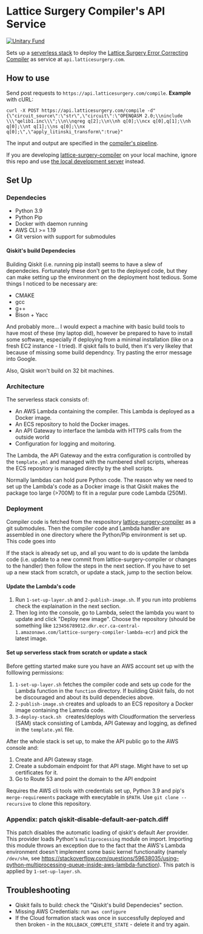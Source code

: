 # Lattice Surgery Compiler's API Service

[![Unitary Fund](https://img.shields.io/badge/Supported%20By-UNITARY%20FUND-brightgreen.svg?style=for-the-badge)](http://unitary.fund)

Sets up a [serverless stack](https://aws.amazon.com/serverless/) to deploy the [Lattice Surgery Error Correcting Compiler](https://github.com/latticesurgery-com/lattice-surgery-compiler) as service at `api.latticesurgery.com`.

## How to use

Send post requests to `https://api.latticesurgery.com/compile`. **Example** with cURL:
```
curl -X POST https://api.latticesurgery.com/compile -d"{\"circuit_source\":\"str\",\"circuit\":\"OPENQASM 2.0;\\ninclude \\\"qelib1.inc\\\";\\n\\nqreg q[2];\\n\\nh q[0];\\ncx q[0],q[1];\\nh q[0];\\nt q[1];\\ns q[0];\\nx q[0];\",\"apply_litinski_transform\":true}"
```

The input and output are specified in the [compiler's pipeline](https://github.com/latticesurgery-com/lattice-surgery-compiler/blob/a7208d1efe9229fd4b17ffb19ea1fcfa71c18b3f/webapi/json_pipeline.py#L33).

If you are developing [lattice-surgery-compiler](https://github.com/latticesurgery-com/lattice-surgery-compiler) on your local machine, ignore this repo and use [the local development server](https://github.com/latticesurgery-com/lattice-surgery-compiler/blob/master/webapi/local_compiler_api_server.py) instead.

## Set Up

### Dependecies
 * Python 3.9
 * Python Pip
 * Docker with daemon running
 * AWS CLI >= 1.19
 * Git version with support for submodules
 
#### Qiskit's build Dependecies 
Building Qiskit (i.e. running pip install) seems to have a slew of dependecies. Fortunately these don't get to the deployed code, but they can make setting up the environment on the deployment host tedious. Some things I noticed to be necessary are:
 * CMAKE
 * gcc
 * g++
 * Bison + Yacc
 
And probably more... I would expect a machine with basic build tools to have most of these (my laptop did), however be prepared to have to install some software, especially if deploying from a minimal installation (like on a fresh EC2 instance - I tried). If qiskit fails to build, then it's very likeley that because of missing some build dependncy. Try pasting the error message into Google.

Also, Qiskit won't build on 32 bit machines. 
 
### Architecture
 
The serverless stack consists of:
 * An AWS Lambda containing the compiler. This Lambda is deployed as a Docker image.
 * An ECS repository to hold the Docker images. 
 * An API Gateway to interface the lambda with HTTPS calls from the outside world
 * Configuration for logging and moitoring.
 
The Lambda, the API Gateway and the extra configuration is controlled by the `template.yml` and managed with the numbered shell scripts, whereas the ECS repository is managed directly by the shell scripts.

Normally lambdas can hold pure Python code. The reason why we need to set up the Lambda's code as a Docker image is that Qiskit makes the package too large (>700M) to fit in a regular pure code Lambda (250M).

### Deployment 

Compiler code is fetched from the respository [lattice-surgery-compiler](https://github.com/latticesurgery-com/lattice-surgery-compiler) as a git submodules. Then the compiler code and Lambda handler are assembled in one directory where the Python/Pip environment is set up. This code goes into

If the stack is already set up, and all you want to do is update the lambda code (i.e. update to a new commit from lattice-surgery-compiler or changes to the handler) then follow the steps in the next section. If you have to set up a new stack from scratch, or update a stack, jump to the section below.

#### Update the Lambda's code

1. Run `1-set-up-layer.sh` and `2-publish-image.sh`. If you run into problems check the explaination in the next section.
2. Then log into the console, go to Lambda, select the lambda you want to update and click "Deploy new image". Choose the repository (should be something like `123456789012.dkr.ecr.ca-central-1.amazonaws.com/lattice-surgery-compiler-lambda-ecr`) and pick the latest image.


#### Set up serverless stack from scratch or update a stack

Before getting started make sure you have an AWS account set up with the folllowing permissions:

 1. `1-set-up-layer.sh` fetches the compiler code and sets up code for the Lambda function in the `function` directory. If building Qiskit fails, do not be discouraged and about its build dependecies above.
 2. `2-publish-image.sh` creates and uploads to an ECS repository a Docker image containing the Lamnda code.
 3. `3-deploy-stack.sh ` creates/deploys with Cloudformation the serverless (SAM) stack consisting of Lambda, API Gateway and logging, as defined in the `template.yml` file.
 
After the whole stack is set up, to make the API public go to the AWS console and:
 1. Create and API Gateway stage.
 2. Create a subdomain endpoint for that API stage. Might have to set up certificates for it.
 3. Go to Route 53 and point the domain to the API endpoint
 

Requires the AWS cli tools with credentials set up, Python 3.9 and pip's `merge-requirements` package with execytable in `$PATH`. Use `git clone --recursive` to clone this repository.

### Appendix: patch qiskit-disable-default-aer-patch.diff

This patch disables the automatic loading of qiskit's default Aer provider. This provider loads Python's `multiprocessing` module on import. Importing this module throws an exception due to the fact that the AWS's Lambda environment doesn't implement some basic kernel functionality (namely `/dev/shm`, see https://stackoverflow.com/questions/59638035/using-python-multiprocessing-queue-inside-aws-lambda-function). This patch is applied by `1-set-up-layer.sh`.


## Troubleshooting
  * Qiskit fails to build: check the "Qiskit's build Dependecies" section.
  * Missing AWS Credentials: run `aws configure`
  * If the Cloud formation stack was once in successfully deployed and then broken - in the `ROLLBACK_COMPLETE_STATE` - delete it and try again.
